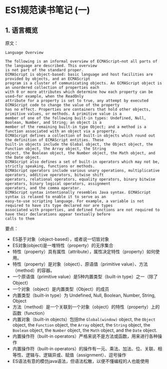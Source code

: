 # ES1规范读书笔记 (一)

## 1. 语言概览

原文：

    Language Overview

    The following is an informal overview of ECMAScript—not all parts of the language are described. This overview
    is not part of the standard proper.
    ECMAScript is object-based: basic language and host facilities are provided by objects, and an ECMAScript
    program is a cluster of communicating objects. An ECMAScript object is an unordered collection of properties each
    with 0 or more attributes which determine how each property can be used—for example, when the ReadOnly
    attribute for a property is set to true, any attempt by executed ECMAScript code to change the value of the property
    has no effect. Properties are containers that hold other objects, primitive values, or methods. A primitive value is a
    member of one of the following built-in types: Undefined, Null, Boolean, Number, and String; an object is a
    member of the remaining built-in type Object; and a method is a function associated with an object via a property.
    ECMAScript defines a collection of built-in objects which round out the definition of ECMAScript entities. These
    built-in objects include the Global object, the Object object, the Function object, the Array object, the String
    object, the Boolean object, the Number object, the Math object, and the Date object.
    ECMAScript also defines a set of built-in operators which may not be, strictly speaking, functions or methods.
    ECMAScript operators include various unary operations, multiplicative operators, additive operators, bitwise shift
    operators, relational operators, equality operators, binary bitwise operators, binary logical operators, assignment
    operators, and the comma operator.
    ECMAScript syntax intentionally resembles Java syntax. ECMAScript syntax is relaxed to enable it to serve as an
    easy-to-use scripting language. For example, a variable is not required to have its type declared nor are types
    associated with properties, and defined functions are not required to have their declarations appear textually before
    calls to them

要点：

* ES基于对象（object-based），或者说一切皆对象
* ES对象(object)是一堆特性（property）的无序集合
* 特性（property）具有属性（attribute），属性决定特性（property）如何使用。
* 特性（property）是对象（object）、原语值（primitive value）、方法（method）的容器。
* 一个原语值（primitive value）是5种内置类型（built-in type）之一（除了Object）
* 一个对象（object）是内置类型（Object）的成员
* 内置类型（built-in type）为 Undefined, Null, Boolean, Number, String, Object
* 方法（method）是一个关联到一个对象（object）的特性（property）上的函数（function）
* 内置对象（built-in objects）包括the `Global(window)` object, the `Object` object, the `Function` object, the `Array` object, the `String` object, the `Boolean` object, the `Number` object, the `Math` object, and the `Date` object.
* 内置操作符（built-in operators）严格来说不是方法或函数，用来进行各种操作
* 内置操作符（built-in operators）的操作有一元、乘法、加法、位、关联、相等性、逻辑与、逻辑异或、赋值（assignment）、逗号操作
* ES语法有意的模仿java语法，但语法松散，以便不懂编程的人也能使用
